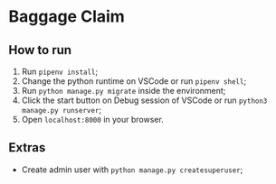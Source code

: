 # Baggage Claim

## How to run

1. Run `pipenv install`;
2. Change the python runtime on VSCode or run `pipenv shell`;
3. Run `python manage.py migrate` inside the environment;
4. Click the start button on Debug session of VSCode or run `python3 manage.py runserver`;
5. Open `localhost:8000` in your browser.

## Extras

- Create admin user with `python manage.py createsuperuser`;

